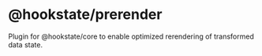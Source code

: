 # @hookstate/prerender

Plugin for @hookstate/core to enable optimized rerendering of transformed data state.
